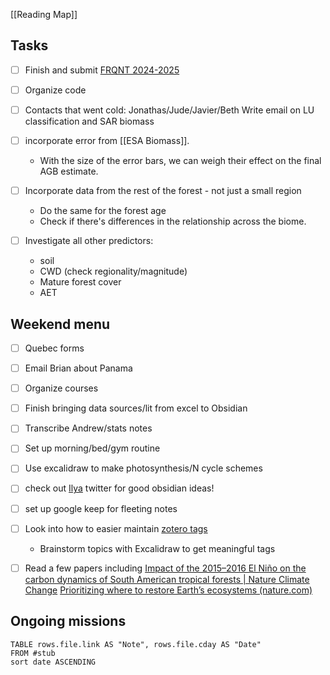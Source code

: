 [[Reading Map]]


## Tasks
- [ ] Finish and submit [FRQNT 2024-2025](https://frq.gouv.qc.ca/en/program/frqnt-2024-2025-doctoral-training-scholarships/)
- [ ] Organize code
- [ ] Contacts that went cold: Jonathas/Jude/Javier/Beth
	Write email on LU classification and SAR biomass

- [ ] incorporate error from [[ESA Biomass]].
	- With the size of the error bars, we can weigh their effect on the final AGB estimate.

- [ ] Incorporate data from the rest of the forest - not just a small region
	- Do the same for the forest age
	- Check if there's differences in the relationship across the biome.

- [ ] Investigate all other predictors:
	- soil
	- CWD (check regionality/magnitude)
	- Mature forest cover
	- AET

## Weekend menu
- [ ] Quebec forms
- [ ] Email Brian about Panama
- [ ] Organize courses
- [ ] Finish bringing data sources/lit from excel to Obsidian
- [ ] Transcribe Andrew/stats notes
- [ ] Set up morning/bed/gym routine
- [ ] Use excalidraw to make photosynthesis/N cycle schemes
- [ ] check out [Ilya](https://twitter.com/Artifexx) twitter for good obsidian ideas!
- [ ] set up google keep for fleeting notes
- [ ] Look into how to easier maintain [zotero tags](https://pressbooks.library.yorku.ca/masteringzotero/chapter/working-with-tags/)
	- Brainstorm topics with Excalidraw to get meaningful tags
- [ ] Read a few papers
	including [Impact of the 2015–2016 El Niño on the carbon dynamics of South American tropical forests | Nature Climate Change](https://www.nature.com/articles/s41558-023-01777-3)
	[Prioritizing where to restore Earth’s ecosystems (nature.com)](https://www.nature.com/articles/d41586-020-02750-2)



## Ongoing missions
```dataview
TABLE rows.file.link AS "Note", rows.file.cday AS "Date"  
FROM #stub
sort date ASCENDING
```

